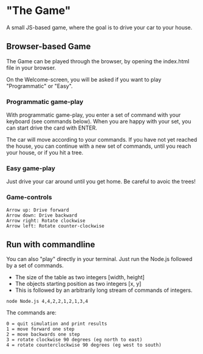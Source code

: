# "The Game"

A small JS-based game, where the goal is to drive your car to your house.

## Browser-based Game

The Game can be played through the browser, by opening the index.html file in your browser.

On the Welcome-screen, you will be asked if you want to play "Programmatic" or "Easy".

### Programmatic game-play

With programmatic game-play, you enter a set of command with your keyboard (see commands below). When you are happy with your set, you can start drive the card with ENTER.

The car will move according to your commands. If you have not yet reached the house, you can continue with a new set of commands, until you reach your house, or if you hit a tree.

### Easy game-play

Just drive your car around until you get home. Be careful to avoic the trees!

### Game-controls

```
Arrow up: Drive forward
Arrow down: Drive backward
Arrow right: Rotate clockwise
Arrow left: Rotate counter-clockwise
```

## Run with commandline

You can also "play" directly in your terminal. Just run the Node.js followed by a set of commands. 

* The size of the table as two integers [width, height]
* The objects starting position as two integers [x, y]
* This is followed by an arbitrarily long stream of commands of integers.

```
node Node.js 4,4,2,2,1,2,1,3,4
```
The commands are:
```
0 = quit simulation and print results
1 = move forward one step
2 = move backwards one step
3 = rotate clockwise 90 degrees (eg north to east)
4 = rotate counterclockwise 90 degrees (eg west to south)
```